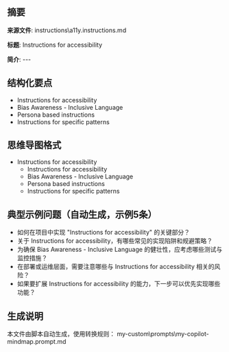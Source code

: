## 摘要

**来源文件**: instructions\a11y.instructions.md

**标题**: Instructions for accessibility

**简介**: ---

## 结构化要点

- Instructions for accessibility
- Bias Awareness - Inclusive Language
- Persona based instructions
- Instructions for specific patterns

## 思维导图格式

- Instructions for accessibility
  - Instructions for accessibility
  - Bias Awareness - Inclusive Language
  - Persona based instructions
  - Instructions for specific patterns

## 典型示例问题（自动生成，示例5条）

- 如何在项目中实现 "Instructions for accessibility" 的关键部分？
- 关于 Instructions for accessibility，有哪些常见的实现陷阱和规避策略？
- 为确保 Bias Awareness - Inclusive Language 的健壮性，应考虑哪些测试与监控措施？
- 在部署或运维层面，需要注意哪些与 Instructions for accessibility 相关的风险？
- 如果要扩展 Instructions for accessibility 的能力，下一步可以优先实现哪些功能？

## 生成说明

本文件由脚本自动生成，使用转换规则： my-custom\prompts\my-copilot-mindmap.prompt.md
